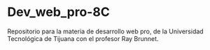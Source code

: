 # Dev_web_pro-8C
Repositorio para la materia de desarrollo web pro, de la Universidad Tecnológica de Tijuana con el profesor Ray Brunnet.
